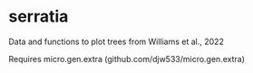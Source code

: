 # serratia

Data and functions to plot trees from Williams et al., 2022

Requires micro.gen.extra (github.com/djw533/micro.gen.extra)
